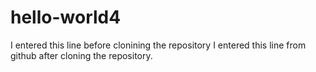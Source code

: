 # hello-world4
I entered this line before clonining the repository
I entered this line from github after cloning the repository.
